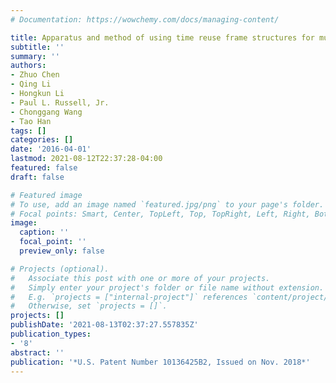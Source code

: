 ```yaml
---
# Documentation: https://wowchemy.com/docs/managing-content/

title: Apparatus and method of using time reuse frame structures for multi-hop communications
subtitle: ''
summary: ''
authors:
- Zhuo Chen
- Qing Li
- Hongkun Li 
- Paul L. Russell, Jr.
- Chonggang Wang
- Tao Han
tags: []
categories: []
date: '2016-04-01'
lastmod: 2021-08-12T22:37:28-04:00
featured: false
draft: false

# Featured image
# To use, add an image named `featured.jpg/png` to your page's folder.
# Focal points: Smart, Center, TopLeft, Top, TopRight, Left, Right, BottomLeft, Bottom, BottomRight.
image:
  caption: ''
  focal_point: ''
  preview_only: false

# Projects (optional).
#   Associate this post with one or more of your projects.
#   Simply enter your project's folder or file name without extension.
#   E.g. `projects = ["internal-project"]` references `content/project/deep-learning/index.md`.
#   Otherwise, set `projects = []`.
projects: []
publishDate: '2021-08-13T02:37:27.557835Z'
publication_types:
- '8'
abstract: ''
publication: '*U.S. Patent Number 10136425B2, Issued on Nov. 2018*'
---
```

